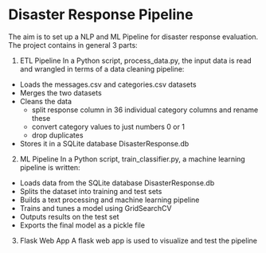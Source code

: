 # Disaster Response Pipeline
The aim is to set up a NLP and ML Pipeline for disaster response evaluation.
The project contains in general 3 parts:

1. ETL Pipeline
In a Python script, process_data.py, the input data is read and wrangled in terms of a data cleaning pipeline:
- Loads the messages.csv and categories.csv datasets
- Merges the two datasets
- Cleans the data
  - split response column in 36 individual category columns and rename these
  - convert category values to just numbers 0 or 1
  - drop duplicates
- Stores it in a SQLite database DisasterResponse.db

2. ML Pipeline
In a Python script, train_classifier.py, a machine learning pipeline is written:
- Loads data from the SQLite database DisasterResponse.db
- Splits the dataset into training and test sets
- Builds a text processing and machine learning pipeline
- Trains and tunes a model using GridSearchCV
- Outputs results on the test set
- Exports the final model as a pickle file

3. Flask Web App
A flask web app is used to visualize and test the pipeline
